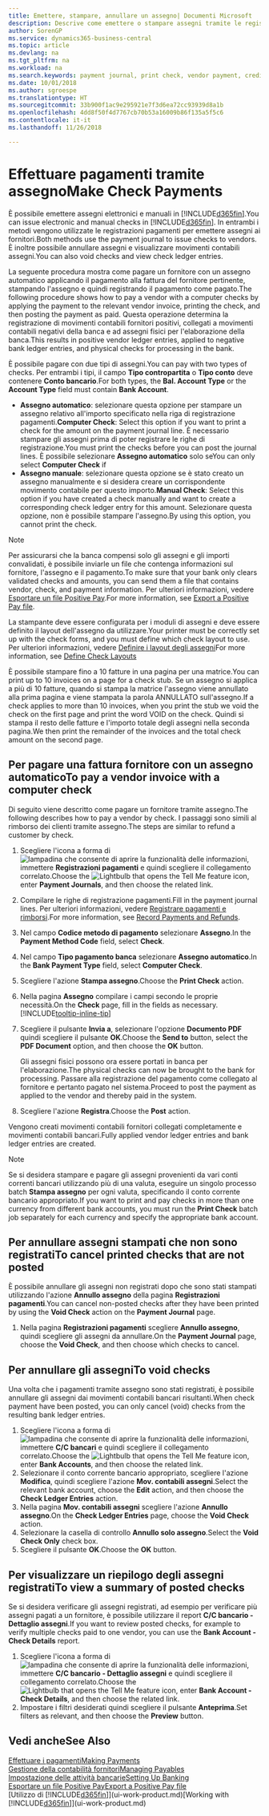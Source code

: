 ```yaml
---
title: Emettere, stampare, annullare un assegno| Documenti Microsoft
description: Descrive come emettere o stampare assegni tramite le registrazioni dei pagamenti e annullare movimenti contabili degli assegni in Business Central.
author: SorenGP
ms.service: dynamics365-business-central
ms.topic: article
ms.devlang: na
ms.tgt_pltfrm: na
ms.workload: na
ms.search.keywords: payment journal, print check, vendor payment, creditor, debt, balance due, AP
ms.date: 10/01/2018
ms.author: sgroespe
ms.translationtype: HT
ms.sourcegitcommit: 33b900f1ac9e295921e7f3d6ea72cc93939d8a1b
ms.openlocfilehash: 4dd8f50f4d7767cb70b53a16009b86f135a5f5c6
ms.contentlocale: it-it
ms.lasthandoff: 11/26/2018

---
```

# <a name="make-check-payments"></a><span data-ttu-id="597d2-103">Effettuare pagamenti tramite assegno</span><span class="sxs-lookup"><span data-stu-id="597d2-103">Make Check Payments</span></span>
<span data-ttu-id="597d2-104">È possibile emettere assegni elettronici e manuali in [!INCLUDE[d365fin](includes/d365fin_md.md)].</span><span class="sxs-lookup"><span data-stu-id="597d2-104">You can issue electronic and manual checks in [!INCLUDE[d365fin](includes/d365fin_md.md)].</span></span> <span data-ttu-id="597d2-105">In entrambi i metodi vengono utilizzate le registrazioni pagamenti per emettere assegni ai fornitori.</span><span class="sxs-lookup"><span data-stu-id="597d2-105">Both methods use the payment journal to issue checks to vendors.</span></span> <span data-ttu-id="597d2-106">È inoltre possibile annullare assegni e visualizzare movimenti contabili assegni.</span><span class="sxs-lookup"><span data-stu-id="597d2-106">You can also void checks and view check ledger entries.</span></span>

<span data-ttu-id="597d2-107">La seguente procedura mostra come pagare un fornitore con un assegno automatico applicando il pagamento alla fattura del fornitore pertinente, stampando l'assegno e quindi registrando il pagamento come pagato.</span><span class="sxs-lookup"><span data-stu-id="597d2-107">The following procedure shows how to pay a vendor with a computer checks by applying the payment to the relevant vendor invoice, printing the check, and then posting the payment as paid.</span></span> <span data-ttu-id="597d2-108">Questa operazione determina la registrazione di movimenti contabili fornitori positivi, collegati a movimenti contabili negativi della banca e ad assegni fisici per l'elaborazione della banca.</span><span class="sxs-lookup"><span data-stu-id="597d2-108">This results in positive vendor ledger entries, applied to negative bank ledger entries, and physical checks for processing in the bank.</span></span>

<span data-ttu-id="597d2-109">È possibile pagare con due tipi di assegni.</span><span class="sxs-lookup"><span data-stu-id="597d2-109">You can pay with two types of checks.</span></span> <span data-ttu-id="597d2-110">Per entrambi i tipi, il campo **Tipo contropartita** o **Tipo conto** deve contenere **Conto bancario**.</span><span class="sxs-lookup"><span data-stu-id="597d2-110">For both types, the **Bal. Account Type** or the **Account Type** field must contain **Bank Account**.</span></span>

- <span data-ttu-id="597d2-111">**Assegno automatico**: selezionare questa opzione per stampare un assegno relativo all'importo specificato nella riga di registrazione pagamenti.</span><span class="sxs-lookup"><span data-stu-id="597d2-111">**Computer Check**: Select this option if you want to print a check for the amount on the payment journal line.</span></span> <span data-ttu-id="597d2-112">È necessario stampare gli assegni prima di poter registrare le righe di registrazione.</span><span class="sxs-lookup"><span data-stu-id="597d2-112">You must print the checks before you can post the journal lines.</span></span> <span data-ttu-id="597d2-113">È possibile selezionare **Assegno automatico** solo se</span><span class="sxs-lookup"><span data-stu-id="597d2-113">You can only select **Computer Check** if</span></span>
- <span data-ttu-id="597d2-114">**Assegno manuale**: selezionare questa opzione se è stato creato un assegno manualmente e si desidera creare un corrispondente movimento contabile per questo importo.</span><span class="sxs-lookup"><span data-stu-id="597d2-114">**Manual Check**: Select this option if you have created a check manually and want to create a corresponding check ledger entry for this amount.</span></span> <span data-ttu-id="597d2-115">Selezionare questa opzione, non è possibile stampare l'assegno.</span><span class="sxs-lookup"><span data-stu-id="597d2-115">By using this option, you cannot print the check.</span></span>

> [!NOTE]  
> <span data-ttu-id="597d2-116">Per assicurarsi che la banca compensi solo gli assegni e gli importi convalidati, è possibile inviarle un file che contenga informazioni sul fornitore, l'assegno e il pagamento.</span><span class="sxs-lookup"><span data-stu-id="597d2-116">To make sure that your bank only clears validated checks and amounts, you can send them a file that contains vendor, check, and payment information.</span></span> <span data-ttu-id="597d2-117">Per ulteriori informazioni, vedere [Esportare un file Positive Pay](finance-how-positive-pay.md).</span><span class="sxs-lookup"><span data-stu-id="597d2-117">For more information, see [Export a Positive Pay file](finance-how-positive-pay.md).</span></span>

<span data-ttu-id="597d2-118">La stampante deve essere configurata per i moduli di assegni e deve essere definito il layout dell'assegno da utilizzare.</span><span class="sxs-lookup"><span data-stu-id="597d2-118">Your printer must be correctly set up with the check forms, and you must define which check layout to use.</span></span> <span data-ttu-id="597d2-119">Per ulteriori informazioni, vedere [Definire i layout degli assegni](finance-how-define-check-layouts.md)</span><span class="sxs-lookup"><span data-stu-id="597d2-119">For more information, see [Define Check Layouts](finance-how-define-check-layouts.md)</span></span>

<span data-ttu-id="597d2-120">È possibile stampare fino a 10 fatture in una pagina per una matrice.</span><span class="sxs-lookup"><span data-stu-id="597d2-120">You can print up to 10 invoices on a page for a check stub.</span></span> <span data-ttu-id="597d2-121">Se un assegno si applica a più di 10 fatture, quando si stampa la matrice l'assegno viene annullato alla prima pagina e viene stampata la parola ANNULLATO sull'assegno.</span><span class="sxs-lookup"><span data-stu-id="597d2-121">If a check applies to more than 10 invoices, when you print the stub we void the check on the first page and print the word VOID on the check.</span></span> <span data-ttu-id="597d2-122">Quindi si stampa il resto delle fatture e l'importo totale degli assegni nella seconda pagina.</span><span class="sxs-lookup"><span data-stu-id="597d2-122">We then print the remainder of the invoices and the total check amount on the second page.</span></span> 

## <a name="to-pay-a-vendor-invoice-with-a-computer-check"></a><span data-ttu-id="597d2-123">Per pagare una fattura fornitore con un assegno automatico</span><span class="sxs-lookup"><span data-stu-id="597d2-123">To pay a vendor invoice with a computer check</span></span>
<span data-ttu-id="597d2-124">Di seguito viene descritto come pagare un fornitore tramite assegno.</span><span class="sxs-lookup"><span data-stu-id="597d2-124">The following describes how to pay a vendor by check.</span></span> <span data-ttu-id="597d2-125">I passaggi sono simili al rimborso dei clienti tramite assegno.</span><span class="sxs-lookup"><span data-stu-id="597d2-125">The steps are similar to refund a customer by check.</span></span>

1. <span data-ttu-id="597d2-126">Scegliere l'icona a forma di ![lampadina che consente di aprire la funzionalità delle informazioni](media/ui-search/search_small.png "Informazioni sull'operazione che si desidera eseguire"), immettere **Registrazioni pagamenti** e quindi scegliere il collegamento correlato.</span><span class="sxs-lookup"><span data-stu-id="597d2-126">Choose the ![Lightbulb that opens the Tell Me feature](media/ui-search/search_small.png "Tell me what you want to do") icon, enter **Payment Journals**, and then choose the related link.</span></span>
2. <span data-ttu-id="597d2-127">Compilare le righe di registrazione pagamenti.</span><span class="sxs-lookup"><span data-stu-id="597d2-127">Fill in the payment journal lines.</span></span> <span data-ttu-id="597d2-128">Per ulteriori informazioni, vedere [Registrare pagamenti e rimborsi](payables-how-post-payments-refunds.md).</span><span class="sxs-lookup"><span data-stu-id="597d2-128">For more information, see [Record Payments and Refunds](payables-how-post-payments-refunds.md).</span></span>
3. <span data-ttu-id="597d2-129">Nel campo **Codice metodo di pagamento** selezionare **Assegno**.</span><span class="sxs-lookup"><span data-stu-id="597d2-129">In the **Payment Method Code** field, select **Check**.</span></span>
4. <span data-ttu-id="597d2-130">Nel campo **Tipo pagamento banca** selezionare **Assegno automatico**.</span><span class="sxs-lookup"><span data-stu-id="597d2-130">In the **Bank Payment Type** field, select **Computer Check**.</span></span>
5. <span data-ttu-id="597d2-131">Scegliere l'azione **Stampa assegno**.</span><span class="sxs-lookup"><span data-stu-id="597d2-131">Choose the **Print Check** action.</span></span>
6. <span data-ttu-id="597d2-132">Nella pagina **Assegno** compilare i campi secondo le proprie necessità.</span><span class="sxs-lookup"><span data-stu-id="597d2-132">On the **Check** page, fill in the fields as necessary.</span></span> [!INCLUDE[tooltip-inline-tip](includes/tooltip-inline-tip_md.md)]
7. <span data-ttu-id="597d2-133">Scegliere il pulsante **Invia a**, selezionare l'opzione **Documento PDF** quindi scegliere il pulsante **OK**.</span><span class="sxs-lookup"><span data-stu-id="597d2-133">Choose the **Send to** button, select the **PDF Document** option, and then choose the **OK** button.</span></span>

    <span data-ttu-id="597d2-134">Gli assegni fisici possono ora essere portati in banca per l'elaborazione.</span><span class="sxs-lookup"><span data-stu-id="597d2-134">The physical checks can now be brought to the bank for processing.</span></span> <span data-ttu-id="597d2-135">Passare alla registrazione del pagamento come collegato al fornitore e pertanto pagato nel sistema.</span><span class="sxs-lookup"><span data-stu-id="597d2-135">Proceed to post the payment as applied to the vendor and thereby paid in the system.</span></span>
8. <span data-ttu-id="597d2-136">Scegliere l'azione **Registra**.</span><span class="sxs-lookup"><span data-stu-id="597d2-136">Choose the **Post** action.</span></span>

<span data-ttu-id="597d2-137">Vengono creati movimenti contabili fornitori collegati completamente e movimenti contabili bancari.</span><span class="sxs-lookup"><span data-stu-id="597d2-137">Fully applied vendor ledger entries and bank ledger entries are created.</span></span>

> [!NOTE]  
> <span data-ttu-id="597d2-138">Se si desidera stampare e pagare gli assegni provenienti da vari conti correnti bancari utilizzando più di una valuta, eseguire un singolo processo batch **Stampa assegno** per ogni valuta, specificando il conto corrente bancario appropriato.</span><span class="sxs-lookup"><span data-stu-id="597d2-138">If you want to print and pay checks in more than one currency from different bank accounts, you must run the **Print Check** batch job separately for each currency and specify the appropriate bank account.</span></span>

## <a name="to-cancel-printed-checks-that-are-not-posted"></a><span data-ttu-id="597d2-139">Per annullare assegni stampati che non sono registrati</span><span class="sxs-lookup"><span data-stu-id="597d2-139">To cancel printed checks that are not posted</span></span>
<span data-ttu-id="597d2-140">È possibile annullare gli assegni non registrati dopo che sono stati stampati utilizzando l'azione **Annullo assegno** della pagina **Registrazioni pagamenti**.</span><span class="sxs-lookup"><span data-stu-id="597d2-140">You can cancel non-posted checks after they have been printed by using the **Void Check** action on the **Payment Journal** page.</span></span>

1. <span data-ttu-id="597d2-141">Nella pagina **Registrazioni pagamenti** scegliere **Annullo assegno**, quindi scegliere gli assegni da annullare.</span><span class="sxs-lookup"><span data-stu-id="597d2-141">On the **Payment Journal** page, choose the **Void Check**, and then choose which checks to cancel.</span></span>

## <a name="to-void-checks"></a><span data-ttu-id="597d2-142">Per annullare gli assegni</span><span class="sxs-lookup"><span data-stu-id="597d2-142">To void checks</span></span>
<span data-ttu-id="597d2-143">Una volta che i pagamenti tramite assegno sono stati registrati, è possibile annullare gli assegni dai movimenti contabili bancari risultanti.</span><span class="sxs-lookup"><span data-stu-id="597d2-143">When check payment have been posted, you can only cancel (void) checks from the resulting bank ledger entries.</span></span>

1. <span data-ttu-id="597d2-144">Scegliere l'icona a forma di ![lampadina che consente di aprire la funzionalità delle informazioni](media/ui-search/search_small.png "Informazioni sull'operazione che si desidera eseguire"), immettere **C/C bancari** e quindi scegliere il collegamento correlato.</span><span class="sxs-lookup"><span data-stu-id="597d2-144">Choose the ![Lightbulb that opens the Tell Me feature](media/ui-search/search_small.png "Tell me what you want to do") icon, enter **Bank Accounts**, and then choose the related link.</span></span>
2. <span data-ttu-id="597d2-145">Selezionare il conto corrente bancario appropriato, scegliere l'azione **Modifica**, quindi scegliere l'azione **Mov. contabili assegni**.</span><span class="sxs-lookup"><span data-stu-id="597d2-145">Select the relevant bank account, choose the **Edit** action, and then choose the **Check Ledger Entries** action.</span></span>
3. <span data-ttu-id="597d2-146">Nella pagina **Mov. contabili assegni** scegliere l'azione **Annullo assegno**.</span><span class="sxs-lookup"><span data-stu-id="597d2-146">On the **Check Ledger Entries** page, choose the **Void Check** action.</span></span>
4. <span data-ttu-id="597d2-147">Selezionare la casella di controllo **Annullo solo assegno**.</span><span class="sxs-lookup"><span data-stu-id="597d2-147">Select the **Void Check Only** check box.</span></span>
5. <span data-ttu-id="597d2-148">Scegliere il pulsante **OK**.</span><span class="sxs-lookup"><span data-stu-id="597d2-148">Choose the **OK** button.</span></span>

## <a name="to-view-a-summary-of-posted-checks"></a><span data-ttu-id="597d2-149">Per visualizzare un riepilogo degli assegni registrati</span><span class="sxs-lookup"><span data-stu-id="597d2-149">To view a summary of posted checks</span></span>
<span data-ttu-id="597d2-150">Se si desidera verificare gli assegni registrati, ad esempio per verificare più assegni pagati a un fornitore, è possibile utilizzare il report **C/C bancario - Dettaglio assegni**.</span><span class="sxs-lookup"><span data-stu-id="597d2-150">If you want to review posted checks, for example to verify multiple checks paid to one vendor, you can use the **Bank Account - Check Details** report.</span></span>
1. <span data-ttu-id="597d2-151">Scegliere l'icona a forma di ![lampadina che consente di aprire la funzionalità delle informazioni](media/ui-search/search_small.png "Informazioni sull'operazione che si desidera eseguire"), immettere **C/C bancario - Dettaglio assegni** e quindi scegliere il collegamento correlato.</span><span class="sxs-lookup"><span data-stu-id="597d2-151">Choose the ![Lightbulb that opens the Tell Me feature](media/ui-search/search_small.png "Tell me what you want to do") icon, enter **Bank Account - Check Details**, and then choose the related link.</span></span>
2. <span data-ttu-id="597d2-152">Impostare i filtri desiderati quindi scegliere il pulsante **Anteprima**.</span><span class="sxs-lookup"><span data-stu-id="597d2-152">Set filters as relevant, and then choose the **Preview** button.</span></span>

## <a name="see-also"></a><span data-ttu-id="597d2-153">Vedi anche</span><span class="sxs-lookup"><span data-stu-id="597d2-153">See Also</span></span>
[<span data-ttu-id="597d2-154">Effettuare i pagamenti</span><span class="sxs-lookup"><span data-stu-id="597d2-154">Making Payments</span></span>](payables-make-payments.md)  
[<span data-ttu-id="597d2-155">Gestione della contabilità fornitori</span><span class="sxs-lookup"><span data-stu-id="597d2-155">Managing Payables</span></span>](payables-manage-payables.md)  
[<span data-ttu-id="597d2-156">Impostazione delle attività bancarie</span><span class="sxs-lookup"><span data-stu-id="597d2-156">Setting Up Banking</span></span>](bank-setup-banking.md)  
[<span data-ttu-id="597d2-157">Esportare un file Positive Pay</span><span class="sxs-lookup"><span data-stu-id="597d2-157">Export a Positive Pay file</span></span>](finance-how-positive-pay.md)  
<span data-ttu-id="597d2-158">[Utilizzo di [!INCLUDE[d365fin](includes/d365fin_md.md)]](ui-work-product.md)</span><span class="sxs-lookup"><span data-stu-id="597d2-158">[Working with [!INCLUDE[d365fin](includes/d365fin_md.md)]](ui-work-product.md)</span></span>  

